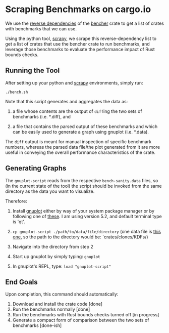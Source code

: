 # Scraping Benchmarks on cargo.io

We use the [reverse dependencies](https://crates.io/crates/bencher/reverse_dependencies) of the [bencher](https://crates.io/crates/bencher) crate to get a list of crates with benchmarks that we can use.

Using the python tool, [scrapy](https://docs.scrapy.org/en/latest/index.html#), we scrape this reverse-dependency list to get a list of crates that use the bencher crate to run benchmarks, and leverage those benchmarks to evaluate the performance impact of Rust bounds checks.

## Running the Tool

After setting up your python and [scrapy](https://docs.scrapy.org/en/latest/intro/install.html) environments, simply run:

`./bench.sh`

Note that this script generates and aggregates the data as:

 1) a file whose contents are the output of `diff`ing the 
two sets of benchmarks (i.e. *.diff), and

 2) a file that contains the parsed output of these benchmarks and which
can be easily used to generate a graph using gnuplot (i.e. *.data). 

The `diff` output is meant for manual inspection
of specific benchmark numbers, whereas the parsed data file/the plot 
generated from it are more useful in conveying the 
overall performance characteristics of the crate.

## Generating Graphs

The `gnuplot-script` reads from the respective `bench-sanity.data` files, so (in the current state of the tool)
the script should be invoked from the same directory as the data you want to visualize. 

Therefore: 

1. Install [gnuplot](http://www.gnuplot.info/) either by way of your system package manager or by following one of 
[these](http://www.gnuplot.info/download.html). I am using version 5.2, and default terminal type is 'qt'.

2. `cp gnuplot-script ./path/to/data/file/directory` 
        (one data file is 
        [this one](https://github.com/nataliepopescu/bencher_scrape/blob/master/crates/clones/KDFs/bench-sanity.data), 
        so the path to the directory would be: `crates/clones/KDFs/)

3. Navigate into the directory from step 2

4. Start up gnuplot by simply typing: `gnuplot`

5. In gnuplot's REPL, type: `load "gnuplot-script"`

## End Goals

Upon completion, this command should automatically:

1. Download and install the crate code [done]
2. Run the benchmarks normally [done]
3. Run the benchmarks with Rust bounds checks turned off [in progress]
4. Generate a compact form of comparison between the two sets of benchmarks [done-ish]
